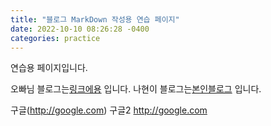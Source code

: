 ```yaml
---
title: "블로그 MarkDown 작성용 연습 페이지"
date: 2022-10-10 08:26:28 -0400
categories: practice
---
```


연습용 페이지입니다.

오빠님 블로그는[링크에용] 입니다.
나현이 블로그는[본인블로그] 입니다.

구글(http://google.com)
구글2 http://google.com

[링크에용]: https://gslazer.github.io "오빠쨩 블로그"
[본인블로그]: https://bloodfairy.github.io "나현이 블로그"